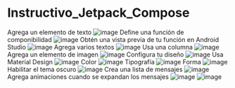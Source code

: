 # Instructivo_Jetpack_Compose
Agrega un elemento de texto
![image](https://github.com/Santiagoosn/Instructivo_Jetpack_Compose/assets/127985624/186ae3a5-7841-41f8-bfba-b13c52bd1871)
Define una función de componibilidad
![image](https://github.com/Santiagoosn/Instructivo_Jetpack_Compose/assets/127985624/873354b9-fb02-418e-8b1a-467fcf4b86ea)
Obtén una vista previa de tu función en Android Studio
![image](https://github.com/Santiagoosn/Instructivo_Jetpack_Compose/assets/127985624/1b964973-fe84-4f20-b4de-8485eae4a0d7)
Agrega varios textos
![image](https://github.com/Santiagoosn/Instructivo_Jetpack_Compose/assets/127985624/61ddb79e-113d-40ef-b376-1c2308855f20)
Usa una columna
![image](https://github.com/Santiagoosn/Instructivo_Jetpack_Compose/assets/127985624/fba6584e-b47a-4267-98f2-9e53e8a3d7fb)
Agrega un elemento de imagen
![image](https://github.com/Santiagoosn/Instructivo_Jetpack_Compose/assets/127985624/a55383e2-40fd-4f9d-8389-04de6cb19e4a)
Configura tu diseño
![image](https://github.com/Santiagoosn/Instructivo_Jetpack_Compose/assets/127985624/aa549381-5a1c-4b0f-897b-aba8c491ca33)
Usa Material Design
![image](https://github.com/Santiagoosn/Instructivo_Jetpack_Compose/assets/127985624/21941b00-bfd9-483c-879e-2a6b471fe241)
Color
![image](https://github.com/Santiagoosn/Instructivo_Jetpack_Compose/assets/127985624/c69b87d2-8946-4088-a74a-17fe1779cdca)
Tipografía
![image](https://github.com/Santiagoosn/Instructivo_Jetpack_Compose/assets/127985624/beb1e649-417f-4c6e-8d52-012551d82e0d)
Forma
![image](https://github.com/Santiagoosn/Instructivo_Jetpack_Compose/assets/127985624/dc574c68-a3ff-4ba3-a90a-9f9f803df62e)
Habilitar el tema oscuro
![image](https://github.com/Santiagoosn/Instructivo_Jetpack_Compose/assets/127985624/ac4acab7-c066-43e5-901e-348fa1ca1f5b)
Crea una lista de mensajes
![image](https://github.com/Santiagoosn/Instructivo_Jetpack_Compose/assets/127985624/9dbccdf5-0bc4-4ccc-86ff-dbde576f15da)
Agrega animaciones cuando se expandan los mensajes
![image](https://github.com/Santiagoosn/Instructivo_Jetpack_Compose/assets/127985624/542fb2b6-8c90-42dc-a414-d26c9ac7ffe2)
![image](https://github.com/Santiagoosn/Instructivo_Jetpack_Compose/assets/127985624/c15718f6-2158-43a2-af46-5c751bb43589)


